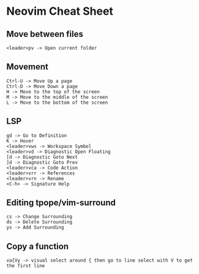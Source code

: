 # Neovim Cheat Sheet

## Move between files

```
<leader>pv -> Open current folder
```

## Movement

```
Ctrl-U -> Move Up a page
Ctrl-D -> Move Down a page
H -> Move to the top of the screen
M -> Move to the middle of the screen
L -> Move to the bottom of the screen
```

## LSP

```
gd -> Go to Definition
K -> Hover
<leader>vws -> Workspace Symbol
<leader>vd -> Diagnostic Open Floating
[d -> Diagnostic Goto Next
]d -> Diagnostic Goto Prev
<leader>vca -> Code Action
<leader>vrr -> References
<leader>vrn -> Rename
<C-h> -> Signature Help
```

## Editing tpope/vim-surround

```
cs -> Change Surrounding
ds -> Delete Surrounding
ys -> Add Surrounding
```

## Copy a function

```
va{Vy -> visual select around { then go to line select with V to get the first line
```
